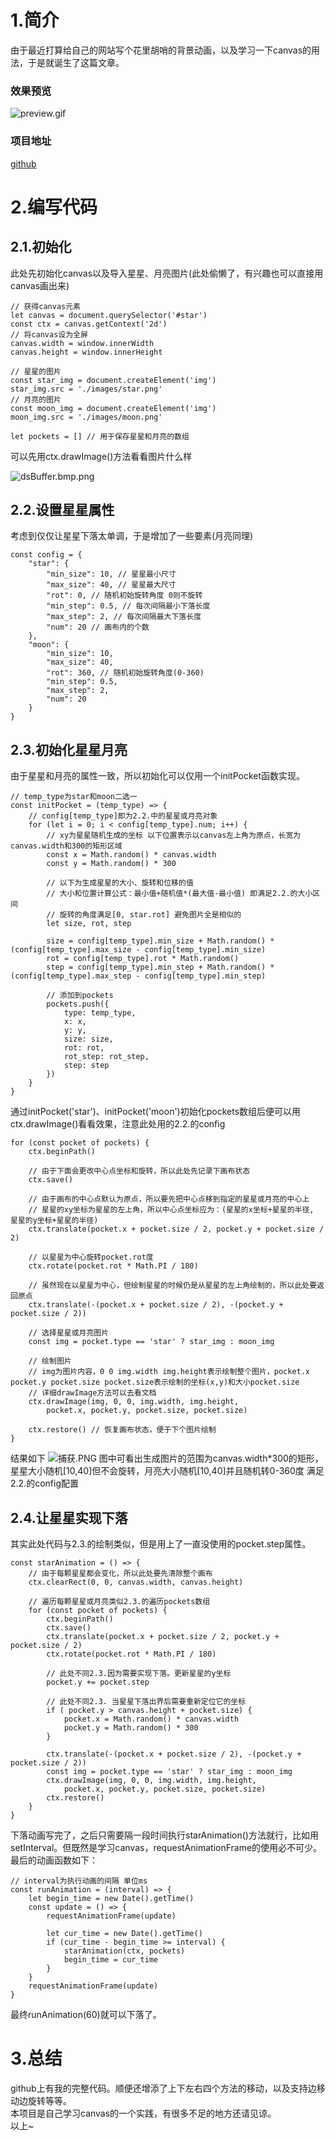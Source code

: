 # 1.简介
由于最近打算给自己的网站写个花里胡哨的背景动画，以及学习一下canvas的用法，于是就诞生了这篇文章。
### 效果预览
![preview.gif](https://p9-juejin.byteimg.com/tos-cn-i-k3u1fbpfcp/1d8d938bcf1e44319d705dec0332b151~tplv-k3u1fbpfcp-watermark.image?)
### 项目地址
[github](https://github.com/q-mona/web-star-background)
# 2.编写代码
## 2.1.初始化
此处先初始化canvas以及导入星星、月亮图片(此处偷懒了，有兴趣也可以直接用canvas画出来)
```
// 获得canvas元素
let canvas = document.querySelector('#star')
const ctx = canvas.getContext('2d')
// 将canvas设为全屏
canvas.width = window.innerWidth
canvas.height = window.innerHeight

// 星星的图片
const star_img = document.createElement('img')
star_img.src = './images/star.png'
// 月亮的图片
const moon_img = document.createElement('img')
moon_img.src = './images/moon.png'

let pockets = [] // 用于保存星星和月亮的数组
```
可以先用ctx.drawImage()方法看看图片什么样  

![dsBuffer.bmp.png](https://p1-juejin.byteimg.com/tos-cn-i-k3u1fbpfcp/a4232c27f4ad4d45a8dcd42028885ad6~tplv-k3u1fbpfcp-watermark.image?)
## 2.2.设置星星属性
考虑到仅仅让星星下落太单调，于是增加了一些要素(月亮同理)
```
const config = {
    "star": {
        "min_size": 10, // 星星最小尺寸
        "max_size": 40, // 星星最大尺寸
        "rot": 0, // 随机初始旋转角度 0则不旋转
        "min_step": 0.5, // 每次间隔最小下落长度
        "max_step": 2, // 每次间隔最大下落长度
        "num": 20 // 画布内的个数
    },
    "moon": {
        "min_size": 10, 
        "max_size": 40, 
        "rot": 360, // 随机初始旋转角度(0-360)
        "min_step": 0.5,
        "max_step": 2,
        "num": 20
    }
}
```
## 2.3.初始化星星月亮
由于星星和月亮的属性一致，所以初始化可以仅用一个initPocket函数实现。
```
// temp_type为star和moon二选一
const initPocket = (temp_type) => {
    // config[temp_type]即为2.2.中的星星或月亮对象
    for (let i = 0; i < config[temp_type].num; i++) {
        // xy为星星随机生成的坐标 以下位置表示以canvas左上角为原点，长宽为canvas.width和300的矩形区域
        const x = Math.random() * canvas.width
        const y = Math.random() * 300
        
        // 以下为生成星星的大小、旋转和位移的值
        // 大小和位置计算公式：最小值+随机值*(最大值-最小值) 即满足2.2.的大小区间
        // 旋转的角度满足[0, star.rot] 避免图片全是相似的
        let size, rot, step
        
        size = config[temp_type].min_size + Math.random() * (config[temp_type].max_size - config[temp_type].min_size)
        rot = config[temp_type].rot * Math.random()
        step = config[temp_type].min_step + Math.random() * (config[temp_type].max_step - config[temp_type].min_step)
        
        // 添加到pockets
        pockets.push({
            type: temp_type,
            x: x,
            y: y,
            size: size,
            rot: rot,
            rot_step: rot_step,
            step: step
        })
    }
}
```
通过initPocket('star')、initPocket('moon')初始化pockets数组后便可以用ctx.drawImage()看看效果，注意此处用的2.2.的config
```
for (const pocket of pockets) {
    ctx.beginPath()
    
    // 由于下面会更改中心点坐标和旋转，所以此处先记录下画布状态
    ctx.save()
    
    // 由于画布的中心点默认为原点，所以要先把中心点移到指定的星星或月亮的中心上
    // 星星的xy坐标为星星的左上角，所以中心点坐标应为：(星星的x坐标+星星的半径, 星星的y坐标+星星的半径)
    ctx.translate(pocket.x + pocket.size / 2, pocket.y + pocket.size / 2)
    
    // 以星星为中心旋转pocket.rot度
    ctx.rotate(pocket.rot * Math.PI / 180)

    // 虽然现在以星星为中心，但绘制星星的时候仍是从星星的左上角绘制的，所以此处要返回原点
    ctx.translate(-(pocket.x + pocket.size / 2), -(pocket.y + pocket.size / 2))
    
    // 选择星星或月亮图片
    const img = pocket.type == 'star' ? star_img : moon_img
    
    // 绘制图片
    // img为图片内容，0 0 img.width img.height表示绘制整个图片，pocket.x pocket.y pocket.size pocket.size表示绘制的坐标(x,y)和大小pocket.size
    // 详细drawImage方法可以去看文档
    ctx.drawImage(img, 0, 0, img.width, img.height,
        pocket.x, pocket.y, pocket.size, pocket.size)
        
    ctx.restore() // 恢复画布状态，便于下个图片绘制
}
```
结果如下
![捕获.PNG](https://p6-juejin.byteimg.com/tos-cn-i-k3u1fbpfcp/345748eadc8949cbbca13bacb60c1f82~tplv-k3u1fbpfcp-watermark.image?)
图中可看出生成图片的范围为canvas.width\*300的矩形，星星大小随机\[10,40]但不会旋转，月亮大小随机\[10,40]并且随机转0-360度 满足2.2.的config配置
## 2.4.让星星实现下落
其实此处代码与2.3.的绘制类似，但是用上了一直没使用的pocket.step属性。
```
const starAnimation = () => {
    // 由于每颗星星都会变化，所以此处要先清除整个画布
    ctx.clearRect(0, 0, canvas.width, canvas.height)

    // 遍历每颗星星或月亮类似2.3.的遍历pockets数组
    for (const pocket of pockets) {
        ctx.beginPath()
        ctx.save()
        ctx.translate(pocket.x + pocket.size / 2, pocket.y + pocket.size / 2)
        ctx.rotate(pocket.rot * Math.PI / 180)
        
        // 此处不同2.3.因为需要实现下落。更新星星的y坐标
        pocket.y += pocket.step
        
        // 此处不同2.3. 当星星下落出界后需要重新定位它的坐标
        if ( pocket.y > canvas.height + pocket.size) {
            pocket.x = Math.random() * canvas.width
            pocket.y = Math.random() * 300
        }

        ctx.translate(-(pocket.x + pocket.size / 2), -(pocket.y + pocket.size / 2))
        const img = pocket.type == 'star' ? star_img : moon_img
        ctx.drawImage(img, 0, 0, img.width, img.height,
            pocket.x, pocket.y, pocket.size, pocket.size)
        ctx.restore()
    }
}
```
下落动画写完了，之后只需要隔一段时间执行starAnimation()方法就行，比如用setInterval。但既然是学习canvas，requestAnimationFrame的使用必不可少。   
最后的动画函数如下：
```
// interval为执行动画的间隔 单位ms
const runAnimation = (interval) => {
    let begin_time = new Date().getTime()
    const update = () => {
        requestAnimationFrame(update)

        let cur_time = new Date().getTime()
        if (cur_time - begin_time >= interval) {
            starAnimation(ctx, pockets)
            begin_time = cur_time
        }
    }
    requestAnimationFrame(update)
}
```
最终runAnimation(60)就可以下落了。
# 3.总结
github上有我的完整代码。顺便还增添了上下左右四个方法的移动，以及支持边移动边旋转等等。   
本项目是自己学习canvas的一个实践，有很多不足的地方还请见谅。   
以上~